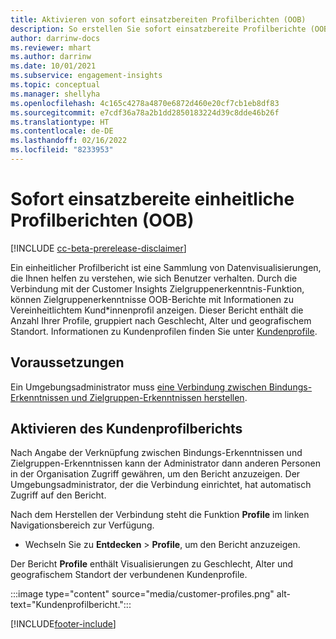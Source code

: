 ```yaml
---
title: Aktivieren von sofort einsatzbereiten Profilberichten (OOB)
description: So erstellen Sie sofort einsatzbereite Profilberichte (OOB), die nach Geschlecht, Alter und Landkreis oder Region gruppiert sind.
author: darrinw-docs
ms.reviewer: mhart
ms.author: darrinw
ms.date: 10/01/2021
ms.subservice: engagement-insights
ms.topic: conceptual
ms.manager: shellyha
ms.openlocfilehash: 4c165c4278a4870e6872d460e20cf7cb1eb8df83
ms.sourcegitcommit: e7cdf36a78a2b1dd2850183224d39c8dde46b26f
ms.translationtype: HT
ms.contentlocale: de-DE
ms.lasthandoff: 02/16/2022
ms.locfileid: "8233953"
---
```

# <a name="out-of-box-oob-unified-profile-reports"></a>Sofort einsatzbereite einheitliche Profilberichten (OOB)

[!INCLUDE [cc-beta-prerelease-disclaimer](includes/cc-beta-prerelease-disclaimer.md)]

Ein einheitlicher Profilbericht ist eine Sammlung von Datenvisualisierungen, die Ihnen helfen zu verstehen, wie sich Benutzer verhalten. Durch die Verbindung mit der Customer Insights Zielgruppenerkenntnis-Funktion, können Zielgruppenerkenntnisse OOB-Berichte mit Informationen zu Vereinheitlichtem Kund*innenprofil anzeigen. Dieser Bericht enthält die Anzahl Ihrer Profile, gruppiert nach Geschlecht, Alter und geografischem Standort. Informationen zu Kundenprofilen finden Sie unter [Kundenprofile](../audience-insights/customer-profiles.md).

## <a name="prerequisites"></a>Voraussetzungen

Ein Umgebungsadministrator muss [eine Verbindung zwischen Bindungs-Erkenntnissen und Zielgruppen-Erkenntnissen herstellen](integrate-audience-insights-engagement-insights.md).

## <a name="enable-the-customer-profile-report"></a>Aktivieren des Kundenprofilberichts

Nach Angabe der Verknüpfung zwischen Bindungs-Erkenntnissen und Zielgruppen-Erkenntnissen kann der Administrator dann anderen Personen in der Organisation Zugriff gewähren, um den Bericht anzuzeigen. Der Umgebungsadministrator, der die Verbindung einrichtet, hat automatisch Zugriff auf den Bericht. 

Nach dem Herstellen der Verbindung steht die Funktion **Profile** im linken Navigationsbereich zur Verfügung. 

- Wechseln Sie zu **Entdecken** > **Profile**, um den Bericht anzuzeigen.

Der Bericht **Profile** enthält Visualisierungen zu Geschlecht, Alter und geografischem Standort der verbundenen Kundenprofile.

:::image type="content" source="media/customer-profiles.png" alt-text="Kundenprofilbericht.":::

[!INCLUDE[footer-include](../includes/footer-banner.md)]
